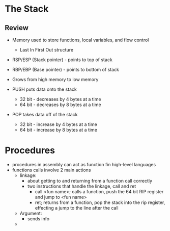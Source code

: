 # The Stack

## Review
- Memory used to store functions, local variables, and flow control
	- Last In First Out structure

- RSP/ESP (Stack pointer) - points to top of stack
- RBP/EBP (Base pointer) - points to bottom of stack

- Grows from high memory to low memory

- PUSH puts data onto the stack
	- 32 bit - decreases by 4 bytes at a time
	- 64 bit - decreases by 8 bytes at a time

- POP takes data off of the stack
	- 32 bit - increase by 4 bytes at a time
	- 64 bit - increase by 8 bytes at a time


# Procedures
- procedures in assembly can act as function fin high-level languages
- functions calls involve 2 main actions
	- linkage:
		- about getting to and returning from a function call correctly 
		- two instructions that handle the linkage, call and ret
			- call \<fun name>; calls a function, push the 64 bit RIP register and jump to \<fun name>
			- ret; returns from a function, pop the stack into the rip register, effecting a jump to the line after the call
	- Argument:
		- sends info
	- 

